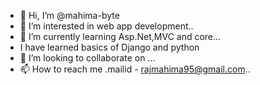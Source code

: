 - 👋 Hi, I’m @mahima-byte
- 👀 I’m interested in web app development..
- 🌱 I’m currently learning Asp.Net,MVC and core...
- I have learned basics of Django and python
- 💞️ I’m looking to collaborate on ...
- 📫 How to reach me .mailid - rajmahima95@gmail.com..

<!---
mahima-byte/mahima-byte is a ✨ special ✨ repository because its `README.md` (this file) appears on your GitHub profile.
You can click the Preview link to take a look at your changes.
--->

